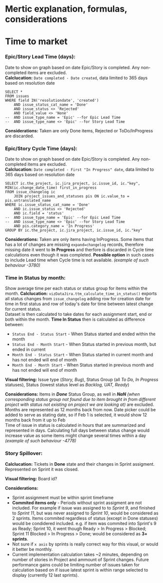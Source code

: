 # Mertic explanation, formulas, considerations

# Time to market

### Epic/Story Lead Time (days):
Date to show on graph based on date Epic/Story is completed. Any non-completed items are excluded.  
**Calclucation:** `Date completed - Date created`, data limited to 365 days based on resolution date
```
SELECT *
FROM issues
WHERE field IN('resolutiondate', 'created')
	AND issue_status_cat_name = 'Done'
	AND issue_status <> 'Rejected'
	AND field_value <> 'None'
--	AND issue_type_name = 'Epic' --for Epic Lead Time
--	AND issue_type_name <> 'Epic' --for Story Lead Time
```

**Considerations:** Taken are only Done items, Rejected or ToDo/InProgress are discarded.

### Epic/Story Cycle Time (days):
Date to show on graph based on date Epic/Story is completed. Any non-completed items are excluded.  
**Calclucation:** `Date completed - First "In Progress" date`, data limited to 365 days based on resolution date
```
SELECT ic.the_project, ic.jira_project, ic.issue_id, ic."key", MIN(ic.change_date_time) first_in_progress
FROM issue_changelog ic
	JOIN project_issues_and_statuses pis ON ic.value_to = pis.untranslated_name
WHERE ic.issue_status_cat_name = 'Done'
	AND ic.issue_status <> 'Rejected'
	AND ic.field = 'status'
--	AND issue_type_name = 'Epic' --for Epic Lead Time
--	AND issue_type_name <> 'Epic' --for Story Lead Time
	AND pis.category_name = 'In Progress'
GROUP BY ic.the_project, ic.jira_project, ic.issue_id, ic."key"
```

**Considerations:** Taken are only items having InProgress. Some items that has a lot of changes are missing `expand=changelog` records, therefore missing date it went to **In Progress** and therfore is discarded in Cycle time calculations even though it was completed. **Possible option** in such cases to include Lead time when Cycle time is not available. *(example of such behaviour -3780)*  

### Time in Status by month:
Show average time per each status or status group for items within the month.
**Calclucation:** `vizDataJira.ttm_calculate_time_in_status()` exports all status changes from `issue_changelog` adding row for creation date for time in first status and row of today's date for time between latest change for current status.  
Dataset is then calculated to take dates for each assignment start, end or both within the month. **Time In Status** then is calculated as difference between: 
- `Status End - Status Start` - When Status started and ended within the month
- `Status End - Month Start` - When Status started in previous month, but ended in current
- `Month End - Status Start` - When Status started in current month and has not ended will end of month
- `Month End - Month Start` - When Status started in previous month and has not ended will end of month

**Visual filtering:** Issue type (*Story, Bug*), Status Group (all *To Do, In Progress* statuses), Status (lowest status level as *Backlog, UAT, Ready*) 

**Considerations:** Items in ***Done*** Status Group, as well in ***NaN*** *(when corresponding status group not found due to item brought in from different project with status not existing on project we are looking at)* are excluded.  
Months are represented as 12 months back from now. Date picker could be added to serve as stating date, so if Feb 1 is selected, it would show 12 months back from it up to Feb  
Time of issue in status is calculated in hours that are summarized and represented in days. Calculating full days between status change would increase value as some items might change several times within a day *(example of such behaviour -4778)*  

### Story Spillover:

**Calclucation:** Tickets in **Done** state and their changes in Sprint assigment. Represented on Sprint it was closed.

**Visual filtering:** Board id?

**Considerations:**  
- Sprint assignment must be within sprint timeframe
- **Commited items only** - Periods without sprint assigment are not included. For example if issue was assigned to to *Sprint 9*, and finished to *Sprint 11*, but was never assigned to *Sprint 10*, would be considered as 2 sprints. Items commited regardless of status (except in Done statuses) would be condidered included. e.g. if item was commited into Sprint's 9 as Ready; Sprint 10, it went though Ready > In Progress > Blocked; Sprint 11 Blocked > In Progress > Done; would be considered as **3+ sprints**.  
- Not sure if `x axis` by sprints is really correct way for this visual, or would it better be monthly.
- Current implementation calculation takes ~2 minutes, depending on number of stories in Project and ammount of Sprint changes. Future performance gains could be limiting number of issues taken for calculation based on if issue latest sprint is within range selected to display (currently 12 last sprints).